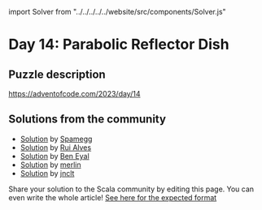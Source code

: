 import Solver from "../../../../../website/src/components/Solver.js"

# Day 14: Parabolic Reflector Dish

## Puzzle description

https://adventofcode.com/2023/day/14

## Solutions from the community
- [Solution](https://github.com/spamegg1/advent-of-code-2023-scala/blob/solutions/14.worksheet.sc#L134) by [Spamegg](https://github.com/spamegg1)
- [Solution](https://github.com/xRuiAlves/advent-of-code-2023/blob/main/Day14.scala) by [Rui Alves](https://github.com/xRuiAlves/)
- [Solution](https://github.com/beneyal/aoc-2023/blob/main/src/main/scala/day14.scala) by [Ben Eyal](https://github.com/beneyal/)
- [Solution](https://github.com/merlinorg/aoc2023/blob/main/src/main/scala/Day14.scala) by [merlin](https://github.com/merlinorg/)
- [Solution](https://github.com/jnclt/adventofcode2023/blob/main/day14/parabolic-reflector-dish.sc) by [jnclt](https://github.com/jnclt)

Share your solution to the Scala community by editing this page.
You can even write the whole article! [See here for the expected format](https://github.com/scalacenter/scala-advent-of-code/discussions/424)
